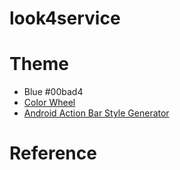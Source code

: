 look4service
============


Theme
=====
- Blue #00bad4
- [Color Wheel](http://paletton.com/#uid=13l0u0k++N5t-ZOL++V+WuC+6o4)
- [Android Action Bar Style Generator](http://jgilfelt.github.io/android-actionbarstylegenerator/#name=look4service&compat=appcompat&theme=light_dark&actionbarstyle=solid&texture=0&hairline=0&neutralPressed=1&backColor=00bad4%2C100&secondaryColor=008395%2C100&tabColor=fff%2C100&tertiaryColor=303030%2C100&accentColor=02e0ff%2C100&cabBackColor=002E3E%2C100&cabHighlightColor=02e0ff%2C100)


Reference
=======